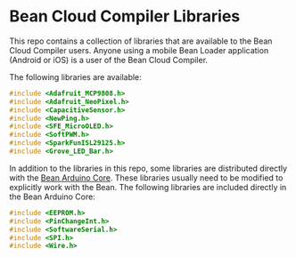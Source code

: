 # Bean Cloud Compiler Libraries

This repo contains a collection of libraries that are available to the Bean Cloud Compiler users. Anyone using a mobile Bean Loader application (Android or iOS) is a user of the Bean Cloud Compiler.

The following libraries are available:

```c
#include <Adafruit_MCP9808.h>
#include <Adafruit_NeoPixel.h>
#include <CapacitiveSensor.h>
#include <NewPing.h>
#include <SFE_MicroOLED.h>
#include <SoftPWM.h>
#include <SparkFunISL29125.h>
#include <Grove_LED_Bar.h>
```

In addition to the libraries in this repo, some libraries are distributed directly with the [Bean Arduino Core](https://github.com/PunchThrough/bean-arduino-core). These libraries usually need to be modified to explicitly work with the Bean. The following libraries are included directly in the Bean Arduino Core:

```c
#include <EEPROM.h>
#include <PinChangeInt.h>
#include <SoftwareSerial.h>
#include <SPI.h>
#include <Wire.h>
```
